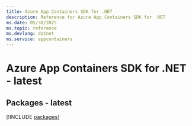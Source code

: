 ```yaml
---
title: Azure App Containers SDK for .NET
description: Reference for Azure App Containers SDK for .NET
ms.date: 05/30/2025
ms.topic: reference
ms.devlang: dotnet
ms.service: appcontainers
---
```

# Azure App Containers SDK for .NET - latest
## Packages - latest
[!INCLUDE [packages](app-containers-index.md)]